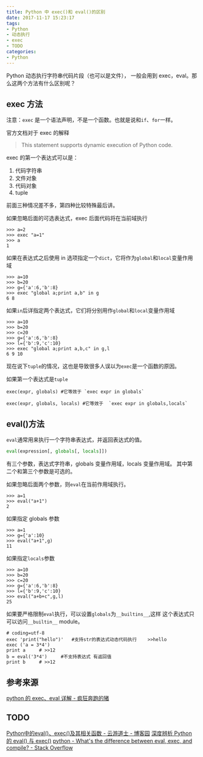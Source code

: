 ```yaml
---
title: Python 中 exec()和 eval()的区别
date: 2017-11-17 15:23:17
tags:
- Python
- 动态执行
- exec
- TODO
categories:
- Python
---
```


Python 动态执行字符串代码片段（也可以是文件）， 一般会用到 exec，eval。那么这两个方法有什么区别呢？

<!-- more -->

## exec 方法

注意：`exec` 是一个语法声明，不是一个函数。也就是说和`if`、`for`一样。

官方文档对于 exec 的解释
> This statement supports dynamic execution of Python code.

exec 的第一个表达式可以是：

1. 代码字符串
2. 文件对象
3. 代码对象
4. tuple

前面三种情况差不多，第四种比较特殊最后讲。

如果忽略后面的可选表达式，exec 后面代码将在当前域执行
```plain
>>> a=2
>>> exec "a=1"
>>> a
1

```
如果在表达式之后使用 in 选项指定一个`dict`，它将作为`global`和`local`变量作用域
```plain
>>> a=10 
>>> b=20 
>>> g={'a':6,'b':8} 
>>> exec "global a;print a,b" in g 
6 8 
```
如果`in`后详指定两个表达式，它们将分别用作`global`和`local`变量作用域
```plain
>>> a=10 
>>> b=20 
>>> c=20 
>>> g={'a':6,'b':8} 
>>> l={'b':9,'c':10} 
>>> exec "global a;print a,b,c" in g,l 
6 9 10
```
现在说下`tuple`的情况，这也是导致很多人误以为`exec`是一个函数的原因。

如果第一个表达式是`tuple`

```plain
exec(expr, globals) #它等效于 `exec expr in globals`

exec(expr, globals, locals) #它等效于  `exec expr in globals,locals`
```
## eval()方法

`eval`通常用来执行一个字符串表达式，并返回表达式的值。

```python
eval(expression[, globals[, locals]])
```

有三个参数，表达式字符串，globals 变量作用域，locals 变量作用域。 其中第二个和第三个参数是可选的。

如果忽略后面两个参数，则`eval`在当前作用域执行。

```plain
>>> a=1 
>>> eval("a+1") 
2
```
如果指定 globals 参数
```plain
>>> a=1 
>>> g={'a':10} 
>>> eval("a+1",g) 
11
```
如果指定`locals`参数
```plain
>>> a=10 
>>> b=20 
>>> c=20 
>>> g={'a':6,'b':8} 
>>> l={'b':9,'c':10} 
>>> eval("a+b+c",g,l) 
25
```
如果要严格限制`eval`执行，可以设置`globals`为`__builtins__`,这样 这个表达式只可以访问`__builtin__` module。

```pyhton
# coding=utf-8
exec 'print("hello")'   #支持str的表达式动态代码执行    >>hello
exec ('a = 3*4')
print a     # >>12
b = eval('3*4')     #不支持表达式 有返回值
print b     # >>12
```
## 参考来源

[python 的 exec、eval 详解 - 疯狂奔跑的猪](http://www.coolpython.com/index.php?aid=12)
## TODO
[Python中的eval()、exec()及其相关函数 - 云游道士 - 博客园](https://www.cnblogs.com/yyds/p/6276746.html)
[深度辨析 Python 的 eval() 与 exec()](https://juejin.im/post/6844903805931225095)
[python - What's the difference between eval, exec, and compile? - Stack Overflow](https://stackoverflow.com/questions/2220699/whats-the-difference-between-eval-exec-and-compile)